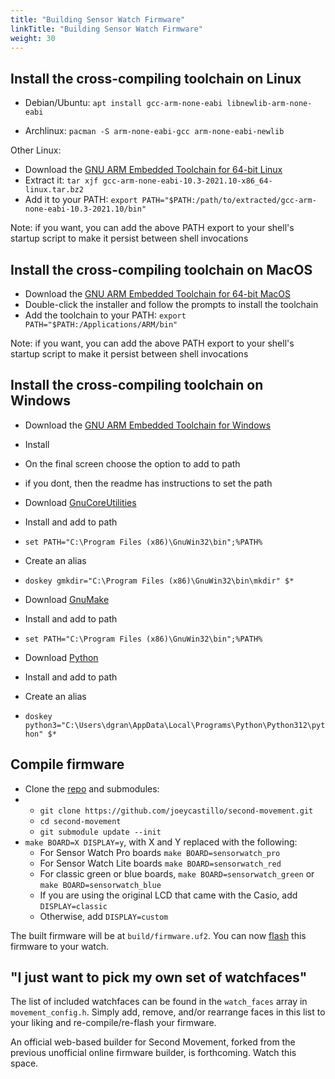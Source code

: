 ```yaml
---
title: "Building Sensor Watch Firmware"
linkTitle: "Building Sensor Watch Firmware"
weight: 30
---
```


Install the cross-compiling toolchain on Linux
----------------------------------------------

* Debian/Ubuntu: `apt install gcc-arm-none-eabi libnewlib-arm-none-eabi`

* Archlinux: `pacman -S arm-none-eabi-gcc arm-none-eabi-newlib`

Other Linux:

* Download the [GNU ARM Embedded Toolchain for 64-bit Linux](https://developer.arm.com/-/media/Files/downloads/gnu-rm/10.3-2021.10/gcc-arm-none-eabi-10.3-2021.10-x86_64-linux.tar.bz2?rev=78196d3461ba4c9089a67b5f33edf82a&hash=5631ACEF1F8F237389F14B41566964EC)
* Extract it: `tar xjf gcc-arm-none-eabi-10.3-2021.10-x86_64-linux.tar.bz2`
* Add it to your PATH: `export PATH="$PATH:/path/to/extracted/gcc-arm-none-eabi-10.3-2021.10/bin"`

Note: if you want, you can add the above PATH export to your shell's startup script to make it persist between shell invocations

Install the cross-compiling toolchain on MacOS
----------------------------------------------

* Download the [GNU ARM Embedded Toolchain for 64-bit MacOS](https://developer.arm.com/-/media/Files/downloads/gnu-rm/10.3-2021.10/gcc-arm-none-eabi-10.3-2021.10-mac.pkg?rev=b382d51ec8d34c3fa421cf57ce97f146&hash=86689FEB39DA7A381FF78A2E70F7ABCE)
* Double-click the installer and follow the prompts to install the toolchain
* Add the toolchain to your PATH: `export PATH="$PATH:/Applications/ARM/bin"`

Note: if you want, you can add the above PATH export to your shell's startup script to make it persist between shell invocations

Install the cross-compiling toolchain on Windows
------------------------------------------------

* Download the [GNU ARM Embedded Toolchain for Windows](https://developer.arm.com/-/media/Files/downloads/gnu-rm/10.3-2021.10/gcc-arm-none-eabi-10.3-2021.10-win32.exe?rev=29bb46cfa0434fbda93abb33c1d480e6&hash=B2C5AAE07841929A0D0BF460896D6E52)

* Install
* On the final screen choose the option to add to path
* if you dont, then the readme has instructions to set the path

* Download [GnuCoreUtilities](https://gnuwin32.sourceforge.net/packages/coreutils.htm)

* Install and add to path
* `set PATH="C:\Program Files (x86)\GnuWin32\bin";%PATH%`

* Create an alias 
* `doskey gmkdir="C:\Program Files (x86)\GnuWin32\bin\mkdir" $*`

* Download [GnuMake](https://gnuwin32.sourceforge.net/packages/make.htm)

* Install and add to path
* `set PATH="C:\Program Files (x86)\GnuWin32\bin";%PATH%`	

* Download [Python](https://www.python.org/downloads/windows/)

* Install and add to path
* Create an alias
* `doskey python3="C:\Users\dgran\AppData\Local\Programs\Python\Python312\python" $*`

Compile firmware
----------------

* Clone the [repo](https://github.com/joeycastillo/second-movement) and submodules:
*   * `git clone https://github.com/joeycastillo/second-movement.git`
    * `cd second-movement`
    * `git submodule update --init`
* `make BOARD=X DISPLAY=y`, with X and Y replaced with the following:
    * For Sensor Watch Pro boards `make BOARD=sensorwatch_pro`
    * For Sensor Watch Lite boards `make BOARD=sensorwatch_red`
    * For classic green or blue boards, `make BOARD=sensorwatch_green` or `make BOARD=sensorwatch_blue`
    * If you are using the original LCD that came with the Casio, add `DISPLAY=classic`
    * Otherwise, add `DISPLAY=custom`

The built firmware will be at `build/firmware.uf2`. You can now [flash](/docs/firmware/flashing) this firmware to your watch.

"I just want to pick my own set of watchfaces"
----------------------------------------------

The list of included watchfaces can be found in the `watch_faces` array in `movement_config.h`. Simply add, remove, and/or rearrange faces in this list to your liking and re-compile/re-flash your firmware.

An official web-based builder for Second Movement, forked from the previous unofficial online firmware builder, is forthcoming. Watch this space.
